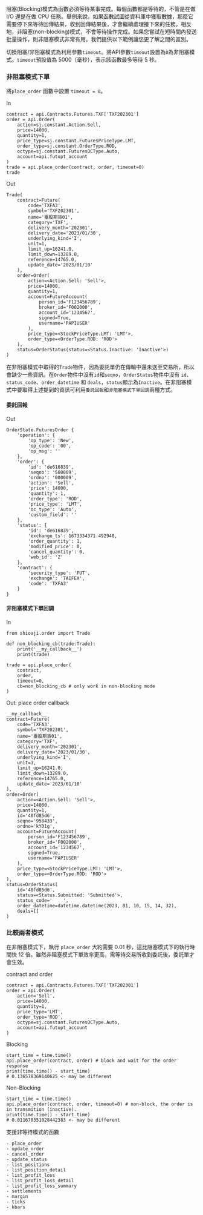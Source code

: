 阻塞(Blocking)模式為函數必須等待某事完成。每個函數都是等待的，不管是在做 I/O 還是在做 CPU 任務。舉例來說，如果函數試圖從資料庫中獲取數據，那麼它需要停下來等待回傳結果，收到回傳結果後，才會繼續處理接下來的任務。相反地，非阻塞(non-blocking)模式，不會等待操作完成。如果您嘗試在短時間內發送批量操作，則非阻塞模式非常有用。我們提供以下範例讓您更了解之間的區別。

切換阻塞/非阻塞模式為利用參數`timeout`。將API參數`timeout`設置為`0`為非阻塞模式。`timeout`預設值為 5000（毫秒），表示該函數最多等待 5 秒。

### 非阻塞模式下單

將`place_order` 函數中設置 `timeout = 0`。

In

```
contract = api.Contracts.Futures.TXF['TXF202301']
order = api.Order(
    action=sj.constant.Action.Sell,
    price=14000,
    quantity=1,
    price_type=sj.constant.FuturesPriceType.LMT,
    order_type=sj.constant.OrderType.ROD,
    octype=sj.constant.FuturesOCType.Auto,
    account=api.futopt_account
)
trade = api.place_order(contract, order, timeout=0)
trade

```

Out

```
Trade(
    contract=Future(
        code='TXFA3', 
        symbol='TXF202301', 
        name='臺股期貨01', 
        category='TXF', 
        delivery_month='202301', 
        delivery_date='2023/01/30', 
        underlying_kind='I', 
        unit=1, 
        limit_up=16241.0, 
        limit_down=13289.0, 
        reference=14765.0, 
        update_date='2023/01/10'
    ), 
    order=Order(
        action=<Action.Sell: 'Sell'>, 
        price=14000, 
        quantity=1, 
        account=FutureAccount(
            person_id='F123456789', 
            broker_id='F002000', 
            account_id='1234567', 
            signed=True, 
            username='PAPIUSER'
        ), 
        price_type=<StockPriceType.LMT: 'LMT'>, 
        order_type=<OrderType.ROD: 'ROD'>
    ), 
    status=OrderStatus(status=<Status.Inactive: 'Inactive'>)
)

```

在非阻塞模式中取得的`Trade`物件，因為委託單仍在傳輸中還未送至交易所，所以會缺少一些資訊。在`Order`物件中沒有`id`和`seqno`，`OrderStatus`物件中沒有 `id`、`status_code`、`order_datetime` 和 `deals`，`status`顯示為`Inactive`。在非阻塞模式中要取得上述提到的資訊可利用`委託回報`和`非阻塞模式下單回調`兩種方式。

#### 委託回報

Out

```
OrderState.FuturesOrder {
    'operation': {
        'op_type': 'New', 
        'op_code': '00', 
        'op_msg': ''
    }, 
    'order': {
        'id': 'de616839', 
        'seqno': '500009', 
        'ordno': '000009', 
        'action': 'Sell', 
        'price': 14000, 
        'quantity': 1, 
        'order_type': 'ROD', 
        'price_type': 'LMT', 
        'oc_type': 'Auto', 
        'custom_field': ''
    }, 
    'status': {
        'id': 'de616839', 
        'exchange_ts': 1673334371.492948, 
        'order_quantity': 1, 
        'modified_price': 0, 
        'cancel_quantity': 0, 
        'web_id': 'Z'
    }, 
    'contract': {
        'security_type': 'FUT', 
        'exchange': 'TAIFEX', 
        'code': 'TXFA3'
    }
}

```

#### 非阻塞模式下單回調

In

```
from shioaji.order import Trade

def non_blocking_cb(trade:Trade):
    print('__my_callback__')
    print(trade)

trade = api.place_order(
    contract, 
    order, 
    timeout=0, 
    cb=non_blocking_cb # only work in non-blocking mode
)

```

Out: place order callback

```
__my_callback__
contract=Future(
    code='TXFA3', 
    symbol='TXF202301', 
    name='臺股期貨01', 
    category='TXF', 
    delivery_month='202301', 
    delivery_date='2023/01/30', 
    underlying_kind='I', 
    unit=1, 
    limit_up=16241.0, 
    limit_down=13289.0, 
    reference=14765.0, 
    update_date='2023/01/10'
), 
order=Order(
    action=<Action.Sell: 'Sell'>, 
    price=14000, 
    quantity=1, 
    id='40fd85d6', 
    seqno='958433', 
    ordno='kY01g', 
    account=FutureAccount(
        person_id='F123456789', 
        broker_id='F002000', 
        account_id='1234567', 
        signed=True, 
        username='PAPIUSER'
    ), 
    price_type=<StockPriceType.LMT: 'LMT'>, 
    order_type=<OrderType.ROD: 'ROD'>
), 
status=OrderStatus(
    id='40fd85d6', 
    status=<Status.Submitted: 'Submitted'>, 
    status_code='    ', 
    order_datetime=datetime.datetime(2023, 01, 10, 15, 14, 32), 
    deals=[]
)

```

### 比較兩者模式

在非阻塞模式下，執行 `place_order` 大約需要 0.01 秒，這比阻塞模式下的執行時間快 12 倍。雖然非阻塞模式下單效率更高，需等待交易所收到委託後，委託單才會生效。

contract and order

```
contract = api.Contracts.Futures.TXF['TXF202301']
order = api.Order(
    action='Sell',
    price=14000,
    quantity=1,
    price_type='LMT',
    order_type='ROD', 
    octype=sj.constant.FuturesOCType.Auto,
    account=api.futopt_account
)

```

Blocking

```
start_time = time.time()
api.place_order(contract, order) # block and wait for the order response
print(time.time() - start_time)
# 0.136578369140625 <- may be different

```

Non-Blocking

```
start_time = time.time()
api.place_order(contract, order, timeout=0) # non-block, the order is in transmition (inactive).
print(time.time() - start_time)
# 0.011670351028442383 <- may be different

```

支援非等待模式的函數

```
- place_order
- update_order
- cancel_order
- update_status
- list_positions
- list_position_detail
- list_profit_loss
- list_profit_loss_detail
- list_profit_loss_summary
- settlements
- margin
- ticks
- kbars

```
